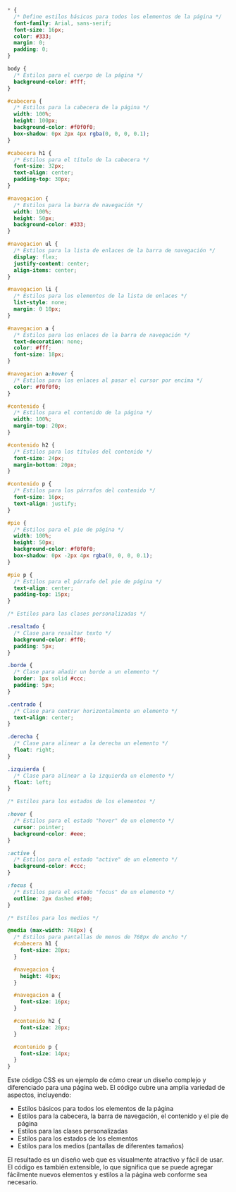 ```CSS
* {
  /* Define estilos básicos para todos los elementos de la página */
  font-family: Arial, sans-serif;
  font-size: 16px;
  color: #333;
  margin: 0;
  padding: 0;
}

body {
  /* Estilos para el cuerpo de la página */
  background-color: #fff;
}

#cabecera {
  /* Estilos para la cabecera de la página */
  width: 100%;
  height: 100px;
  background-color: #f0f0f0;
  box-shadow: 0px 2px 4px rgba(0, 0, 0, 0.1);
}

#cabecera h1 {
  /* Estilos para el título de la cabecera */
  font-size: 32px;
  text-align: center;
  padding-top: 30px;
}

#navegacion {
  /* Estilos para la barra de navegación */
  width: 100%;
  height: 50px;
  background-color: #333;
}

#navegacion ul {
  /* Estilos para la lista de enlaces de la barra de navegación */
  display: flex;
  justify-content: center;
  align-items: center;
}

#navegacion li {
  /* Estilos para los elementos de la lista de enlaces */
  list-style: none;
  margin: 0 10px;
}

#navegacion a {
  /* Estilos para los enlaces de la barra de navegación */
  text-decoration: none;
  color: #fff;
  font-size: 18px;
}

#navegacion a:hover {
  /* Estilos para los enlaces al pasar el cursor por encima */
  color: #f0f0f0;
}

#contenido {
  /* Estilos para el contenido de la página */
  width: 100%;
  margin-top: 20px;
}

#contenido h2 {
  /* Estilos para los títulos del contenido */
  font-size: 24px;
  margin-bottom: 20px;
}

#contenido p {
  /* Estilos para los párrafos del contenido */
  font-size: 16px;
  text-align: justify;
}

#pie {
  /* Estilos para el pie de página */
  width: 100%;
  height: 50px;
  background-color: #f0f0f0;
  box-shadow: 0px -2px 4px rgba(0, 0, 0, 0.1);
}

#pie p {
  /* Estilos para el párrafo del pie de página */
  text-align: center;
  padding-top: 15px;
}

/* Estilos para las clases personalizadas */

.resaltado {
  /* Clase para resaltar texto */
  background-color: #ff0;
  padding: 5px;
}

.borde {
  /* Clase para añadir un borde a un elemento */
  border: 1px solid #ccc;
  padding: 5px;
}

.centrado {
  /* Clase para centrar horizontalmente un elemento */
  text-align: center;
}

.derecha {
  /* Clase para alinear a la derecha un elemento */
  float: right;
}

.izquierda {
  /* Clase para alinear a la izquierda un elemento */
  float: left;
}

/* Estilos para los estados de los elementos */

:hover {
  /* Estilos para el estado "hover" de un elemento */
  cursor: pointer;
  background-color: #eee;
}

:active {
  /* Estilos para el estado "active" de un elemento */
  background-color: #ccc;
}

:focus {
  /* Estilos para el estado "focus" de un elemento */
  outline: 2px dashed #f00;
}

/* Estilos para los medios */

@media (max-width: 768px) {
  /* Estilos para pantallas de menos de 768px de ancho */
  #cabecera h1 {
    font-size: 28px;
  }

  #navegacion {
    height: 40px;
  }

  #navegacion a {
    font-size: 16px;
  }

  #contenido h2 {
    font-size: 20px;
  }

  #contenido p {
    font-size: 14px;
  }
}
```

Este código CSS es un ejemplo de cómo crear un diseño complejo y diferenciado para una página web. El código cubre una amplia variedad de aspectos, incluyendo:

* Estilos básicos para todos los elementos de la página
* Estilos para la cabecera, la barra de navegación, el contenido y el pie de página
* Estilos para las clases personalizadas
* Estilos para los estados de los elementos
* Estilos para los medios (pantallas de diferentes tamaños)

El resultado es un diseño web que es visualmente atractivo y fácil de usar. El código es también extensible, lo que significa que se puede agregar fácilmente nuevos elementos y estilos a la página web conforme sea necesario.